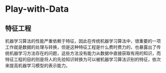 # Play-with-Data

## 特征工程

机器学习算法的性能严重依赖于特征，因此在传统机器学习算法中，很重要的一项工作就是数据的处理与转换，但是这种特征工程是什么费时费力的，也暴露出了传统机器学习方法存在的问题，这些方法没有能力从数据中直接获取有用的知识，而特征工程的目的则是将人的先验知识转换为可以被机器学习算法识别的特征，依次来提高机器学习模型的表示能力。

